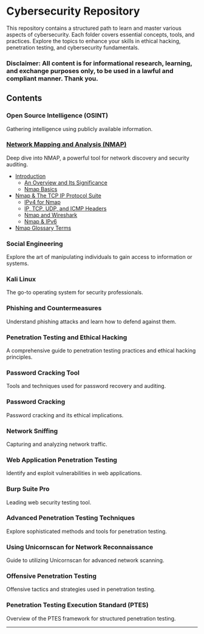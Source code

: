 # Cybersecurity Repository

This repository contains a structured path to learn and master various aspects of cybersecurity. Each folder covers essential concepts, tools, and practices. Explore the topics to enhance your skills in ethical hacking, penetration testing, and cybersecurity fundamentals.

### Disclaimer: All content is for informational research, learning, and exchange purposes only, to be used in a lawful and compliant manner. Thank you.

## Contents

### Open Source Intelligence (OSINT) 
Gathering intelligence using publicly available information.

### [Network Mapping and Analysis (NMAP)](https://github.com/Excalibra/cybersecurity/tree/main/Cybersecurity%20Learning%20Repository/NMAP)
Deep dive into NMAP, a powerful tool for network discovery and security auditing.
   - [Introduction](https://github.com/Excalibra/cybersecurity/tree/main/Nmap/01%20Introduction)
     - [An Overview and Its Significance](https://github.com/Excalibra/cybersecurity/blob/main/Nmap/01%20Introduction/01%20An%20Overview%20and%20Its%20Significance.md)
     - [Nmap Basics](https://github.com/Excalibra/cybersecurity/blob/main/Nmap/01%20Introduction/02%20Nmap%20Basics.md)
   - [Nmap & The TCP IP Protocol Suite](https://github.com/Excalibra/cybersecurity/tree/main/Nmap/02%20Nmap%20%26%20The%20TCP%20IP%20Protocol%20Suite)
     - [IPv4 for Nmap](https://github.com/Excalibra/cybersecurity/blob/main/Nmap/02%20Nmap%20%26%20The%20TCP%20IP%20Protocol%20Suite/01%20IPv4%20for%20Nmap.md)
     - [IP, TCP, UDP, and ICMP Headers](https://github.com/Excalibra/cybersecurity/blob/main/Nmap/02%20Nmap%20%26%20The%20TCP%20IP%20Protocol%20Suite/02%20IP%2C%20TCP%2C%20UDP%2C%20and%20ICMP%20Headers.md)
     - [Nmap and Wireshark](https://github.com/Excalibra/cybersecurity/blob/main/Nmap/02%20Nmap%20%26%20The%20TCP%20IP%20Protocol%20Suite/03%20Nmap%20and%20Wireshark.md)
     - [Nmap & IPv6](https://github.com/Excalibra/cybersecurity/blob/main/Nmap/02%20Nmap%20%26%20The%20TCP%20IP%20Protocol%20Suite/04%20Nmap%20%26%20IPv6.md)
   - [Nmap Glossary Terms](https://github.com/Excalibra/cybersecurity/blob/main/Nmap/Nmap%20Glossary%20Terms.ipynb)


### Social Engineering
Explore the art of manipulating individuals to gain access to information or systems.

### Kali Linux
The go-to operating system for security professionals.

### Phishing and Countermeasures
Understand phishing attacks and learn how to defend against them.

### Penetration Testing and Ethical Hacking  
A comprehensive guide to penetration testing practices and ethical hacking principles.

### Password Cracking Tool
Tools and techniques used for password recovery and auditing.

### Password Cracking
Password cracking and its ethical implications.

### Network Sniffing
Capturing and analyzing network traffic.

### Web Application Penetration Testing
Identify and exploit vulnerabilities in web applications.

### Burp Suite Pro
Leading web security testing tool.

### Advanced Penetration Testing Techniques  
Explore sophisticated methods and tools for penetration testing.

### Using Unicornscan for Network Reconnaissance  
Guide to utilizing Unicornscan for advanced network scanning.

### Offensive Penetration Testing  
Offensive tactics and strategies used in penetration testing.

### Penetration Testing Execution Standard (PTES)
Overview of the PTES framework for structured penetration testing.

---
